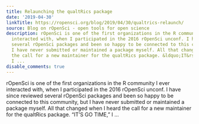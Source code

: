 ```yaml
---
title: Relaunching the qualtRics package
date: '2019-04-30'
linkTitle: https://ropensci.org/blog/2019/04/30/qualtrics-relaunch/
source: Blog on rOpenSci - open tools for open science
description: rOpenSci is one of the first organizations in the R community I ever
  interacted with, when I participated in the 2016 rOpenSci unconf. I have since reviewed
  several rOpenSci packages and been so happy to be connected to this community, but
  I have never submitted or maintained a package myself. All that changed when I heard
  the call for a new maintainer for the qualtRics package. &ldquo;IT&rsquo;S GO TIME,&rdquo;
  I ...
disable_comments: true
---
```

rOpenSci is one of the first organizations in the R community I ever interacted with, when I participated in the 2016 rOpenSci unconf. I have since reviewed several rOpenSci packages and been so happy to be connected to this community, but I have never submitted or maintained a package myself. All that changed when I heard the call for a new maintainer for the qualtRics package. &ldquo;IT&rsquo;S GO TIME,&rdquo; I ...